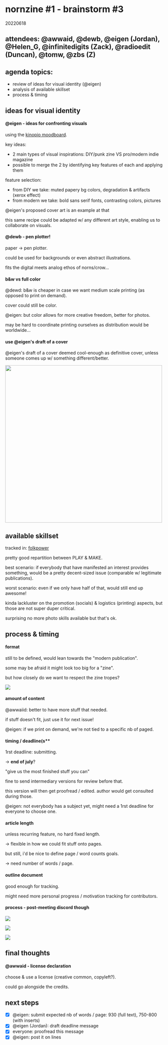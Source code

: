 # nornzine #1 - brainstorm #3
20220618

## attendees: @awwaid, @dewb, @eigen (Jordan), @Helen_G, @infinitedigits (Zack), @radioedit (Duncan), @tomw, @zbs (Z)


## agenda topics:

- review of ideas for visual identity (@eigen)
- analysis of available skillset
- process & timing


## ideas for visual identity

#### @eigen - ideas for confronting visuals

using the [kinopio moodboard](https://kinopio.club/zine-visuals-inspo-D9fKE7O6Cb8Bdl0_qGEnw).

key ideas:
- 2 main types of visual inspirations: DIY/punk zine VS pro/modern indie magazine
- possible to merge the 2 by identifying key features of each and applying them

feature selection:
- from DIY we take: muted papery bg colors, degradation & artifacts (xerox effect)
- from modern we take: bold sans serif fonts, contrasting colors, pictures

@eigen's proposed cover art is an example at that

this same recipe could be adapted w/ any different art style, enabling us to collaborate on visuals.


#### @dewb - pen plotter!

paper -> pen plotter.

could be used for backgrounds or even abstract illustrations.

fits the digital meets analog ethos of norns/crow...


#### b&w vs full color

@dewd: b&w is cheaper in case we want medium scale printing (as opposed to print on demand).

cover could still be color.

@eigen: but color allows for more creative freedom, better for photos.

may be hard to coordinate printing ourselves as distribution would be worldwide...


#### use @eigen's draft of a cover

@eigen's draft of a cover deemed cool-enough as definitive cover, unless someone comes up w/ something different/better.

<img src="./rsc/tilde-cover.png" width="500"/>


## available skillset

tracked in: [folkpower](https://docs.google.com/spreadsheets/d/1wA6_WsowgkyiLR1f6TThoGs416NLUsQ-qwxcYti3vaw/edit#gid=0)

pretty good repartition between PLAY & MAKE.

best scenario: if everybody that have manifested an interest provides something, would be a pretty decent-sized issue (comparable w/ legitimate publications).

worst scenario: even if we only have half of that, would still end up awesome!

kinda lackluster on the promotion (socials) & logistics (printing) aspects, but those are not super duper critical.

surprising no more photo skills available but that's ok.


## process & timing

#### format

still to be defined, would lean towards the "modern publication".

some may be afraid it might look too big for a "zine".

but how closely do we want to respect the zine tropes?

![](./rsc/dimensions.png)


#### amount of content

@awwaiid: better to have more stuff that needed.

if stuff doesn't fit, just use it for next issue!

@eigen: if we print on demand, we're not tied to a specific nb of paged.


#### timing / deadline(s**

1rst deadline: submitting.

-> **end of july**?

"give us the most finished stuff you can"

fine to send intermediary versions for review before that.

this version will then get proofread / edited. author would get consulted during those.

@eigen: not everybody has a subject yet, might need a 1rst deadline for everyone to choose one.


#### article length

unless recurring feature, no hard fixed length.

-> flexible in how we could fit stuff onto pages.

but still, i'd be nice to define page / word counts goals.

-> need number of words / page.


#### outline document

good enough for tracking.

might need more personal progress / motivation tracking for contributors.


#### process - post-meeting discord though

![](./rsc/discord/post_meeting_3_1.png)

![](./rsc/discord/post_meeting_3_2.png)

![](./rsc/discord/post_meeting_3_3.png)


## final thoughts

#### @awwaid - license declaration

choose & use a license (creative common, copyleft?).

could go alongside the credits.



## next steps

* [x] @eigen: submit expected nb of words / page: 930 (full text), 750-800 (with inserts)
* [x] @eigen (Jordan): draft deadline message
* [x] everyone: proofread this message
* [x] @eigen: post it on lines
